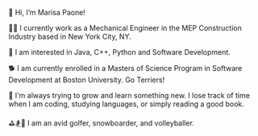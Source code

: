 👋 Hi, I’m Marisa Paone! 

👷🏻‍ I currently work as a Mechanical Engineer in the MEP Construction Industry based in New York City, NY. 

👀 I am interested in Java, C++, Python and Software Development. 

🐕 I am currently enrolled in a Masters of Science Program in Software Development at Boston University. Go Terriers!

🌱 I'm always trying to grow and learn something new. I lose track of time when I am coding, studying languages, or simply reading a good book. 

⛳️🏂🏐 I am an avid golfer, snowboarder, and volleyballer.



